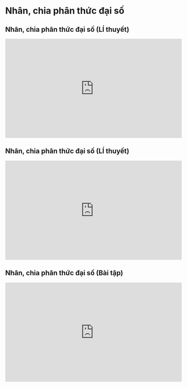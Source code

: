 # Nhân, chia phân thức đại số
## Nhân, chia phân thức đại số (LÍ thuyết)
<iframe width="560" height="315" src="https://www.youtube.com/embed/gYN6QotZXc4?si=xRAcQpMrRJmyyCQp" title="YouTube video player" frameborder="0" allow="accelerometer; autoplay; clipboard-write; encrypted-media; gyroscope; picture-in-picture; web-share" referrerpolicy="strict-origin-when-cross-origin" allowfullscreen></iframe>

## Nhân, chia phân thức đại số (LÍ thuyết)
<iframe width="560" height="315" src="https://www.youtube.com/embed/4KobB4PY2-I?si=QV7gJmk0iXdyoxmC" title="YouTube video player" frameborder="0" allow="accelerometer; autoplay; clipboard-write; encrypted-media; gyroscope; picture-in-picture; web-share" referrerpolicy="strict-origin-when-cross-origin" allowfullscreen></iframe>

## Nhân, chia phân thức đại số (Bài tập)
<iframe width="560" height="315" src="https://www.youtube.com/embed/GReZJN01lnc?si=hmKcdLMXpFYB2gDS" title="YouTube video player" frameborder="0" allow="accelerometer; autoplay; clipboard-write; encrypted-media; gyroscope; picture-in-picture; web-share" referrerpolicy="strict-origin-when-cross-origin" allowfullscreen></iframe>

